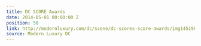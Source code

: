 ```yaml
---
title: DC SCORE Awards
date: 2014-05-01 00:00:00 Z
position: 50
link: http://modernluxury.com/dc/scene/dc-scores-score-awards/img145196
source: Modern Luxury DC
---
```


